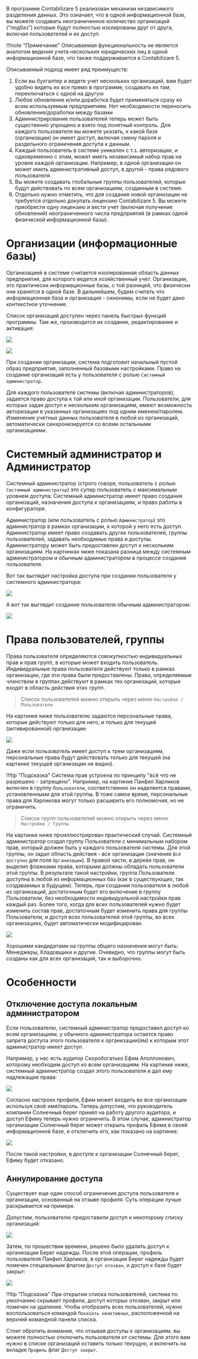 В программе Contabilizare 5 реализован механизм независимого разделения данных. Это означает, что в одной информационной базе, вы можете создавать неограниченное количество организаций ("подбаз") которые будут полностью изолированы друг от друга, включая пользователей и их доступ.

!!!note "Примечание"
	Описываемая функциональность не является аналогом ведения учета нескольких юридических лиц в одной информационной базе, что также поддерживается в Contabilizare 5.

Описываемый подход имеет ряд преимуществ:

1. Если вы бухгалтер и ведете учет нескольких организаций, вам будет удобно видеть их все прямо в программе, создавать их там, переключаться с одной на другую
2. Любое обновление и/или доработка будет применяться сразу ко всем используемым предприятиям. Нет необходимости переносить обновления/доработки между базами
3. Администрирование пользователей теперь может быть существенно упрощено и взято под понятный контроль. Для каждого пользователя вы можете указать, к какой базе (организации) он имеет доступ, включая смену пароля и раздельного ограничения доступа к данным.
4. Каждый пользователь в системе уникален с т.з. авторизации, и одновременно с этим, может иметь независимый набор прав на уровне каждой организации. Например, в одной организации он может иметь административный доступ, в другой - права рядового пользователя.
5. Вы можете создавать глобальные группы пользователей, которые будут действовать по всем организациям, созданным в системе.
6. Отдельно нужно отметить, что для создания новой организации не требуется отдельно докупать лицензию Contabilizare 5. Вы можете приобрести одну лицензию и вести учет (включая получение обновлений) неограниченного числа предприятий (в рамках одной физической информационной базы). 

# Организации (информационные базы)<a name=organizations></a>

Организацией в системе считается изолированная область данных предприятия, для которого ведется хозяйственный учет. Организации, это практически информационные базы, с той разницей, что физически они хранятся в одной базе. В дальнейшем, будем считать что информационная база и организация - синонимы, если не будет дано контекстное уточнение.

Список организаций доступен через панель быстрых функций программы. Там же, производится их создание, редактирование и активация:

![](img/2020-05-08_22-44-52.png)

![](img/2020-05-08_22-50-43.png)

При создании организации, система подготовит начальный пустой образ предприятия, заполненный базовыми настройками. Право на создание организаций есть у пользователя с ролью `Системный администратор`.

Для каждого пользователя системы (включая администраторов), задается право доступа к той или иной организации. Пользователи, для которых задан доступ к нескольким организациям, имеют возможность авторизации в указанных организациях под одним именем/паролем. Изменение учетных данных пользователя в любой из организаций, автоматически синхронизируется со всеми остальными организациями.

# Системный администратор и Администратор

Системный администратор (строго говоря, пользователь с ролью `Системный администратор`) это супер пользователь с максимальным уровнем доступа. Системный администратор имеет право создания организаций, назначения доступа к организациям, и право работы в конфигураторе.

Администратор (или пользователь с ролью `Администратор`) это администратор в рамках организации, к которой у него есть доступ. Администратор имеет право создавать других пользователей, группы пользователей, задавать необходимые права и доступы. Администратору может быть предоставлен доступ к нескольким организациям. На картинках ниже показана разница между системным администратором и обычным администратором в процессе создания пользователя.

Вот так выглядит настройка доступа при создании пользователя у системного администратора:

![](img/2020-05-09_15-20-18.png)

А вот так выглядит создание пользователя обычным администратором:

![](img/2020-05-09_19-11-08.png)

# Права пользователей, группы

Права пользователя определяются совокупностью индивидуальных прав и прав групп, в которые может входить пользователь. Индивидуальные права пользователя действуют только в рамках организации, где эти права были предоставлены. Права, определяемые членством в группах действуют в рамках тех организаций, которые входят в область действия этих групп.

> Список пользователей можно открыть через меню `Настройки / Пользователи`

На картинке ниже пользователю задаются персональные права, которые действуют только для него, и только для текущей (активированной) организации:

![](img/2020-05-09_19-46-03.png)

Даже если пользователь имеет доступ к трем организациям, персональные права будут действовать только для текущей (на картинке текущей организации не видно).

!!!tip "Подсказка"
	Система прав устроена по принципу "всё что не разрешено - запрещено". Например, на картинке Панфил Харликов включен в группу `Пользователи`, соответственно он наделяется правами, установленными для этой группы. В тоже самое время, персональные права для Харликова могут только расширить его полномочия, но не ограничить.

> Список групп пользователей можно открыть через меню `Настройки / Группы`

На картинке ниже проиллюстрирован практический случай. Системный администратор создал группу Пользователи с минимальным набором прав, который должен быть у каждого пользователя системы. Для этой группы, он задал область действия - все организации (значение `Всё доступно` для поля `Организации`). В правой части, в дереве прав, он выделил флажками права, которыми должны обладать пользователи этой группы. В результате такой настройки, группа Пользователи доступна в любой из информационных баз (как в существующих, так создаваемых в будущем). Теперь, при создании пользователя в любой из организаций, достаточным будет его включение в группу Пользователи, без необходимости индивидуальной настройки прав каждый раз. Более того, когда для всех пользователей нужно будет изменить состав прав, достаточным будет изменить права для группы Пользователи, и доступ всех пользователей этой группы, во всех организациях, будет автоматически модифицирован.

![](img/2020-05-09_20-11-22.png)

Хорошими кандидатами на группы общего назначения могут быть: Менеджеры, Кладовщики и другие. Очевидно, что группы могут быть созданы как для всех организаций, так и выборочно.

# Особенности

## Отключение доступа локальным администратором

Если пользователю, системный администратор предоставил доступ ко всем организациям, у обычного администратора остается право запрета доступа этого пользователя к организации(ям) к которым этот администратор имеет доступ.

Например, у нас есть аудитор Скоробогатько Ефим Аполлонович, которому необходим доступ ко всем организациям. На картинке ниже, системный администратор создал этого пользователя и дал ему надлежащие права:

![](img/2020-05-10_14-33-58.png)

Согласно настроек профиля, Ефим может входить во все организации используя своё имя/пароль. Теперь допустим, что руководитель компании Солнечный берег принял на работу другого аудитора, и доступ Ефиму теперь нужно ограничить. В этом случае, администратор организации Солнечный берег может открыть профиль Ефима в своей информационной базе, и отключить его, как показано на картинке:

![](img/2020-05-10_14-42-25.png)

После такой настройки, в доступе к организации Солнечный берег, Ефиму будет отказано.

## Аннулирование доступа

Существует еще один способ ограничения доступа пользователя к организации, основанный на отзыве профиля. Суть операции лучше раскрывается на примере.

Допустим, пользователю предоставили доступ к некоторому списку организаций:

![](img/2020-05-10_14-58-37.png)

Затем, по прошествии времени, решено было удалить доступ к организации Берег надежды. После этой операции, профиль пользователя Панфил Харликов, в организации Берег надежды будет помечен специальным флагом `Доступ отозван`, и доступ к базе будет закрыт:

![](img/2020-05-10_15-04-51.png)

!!!tip "Подсказка"
	При открытии списка пользователей, система по умолчанию скрывает профили, доступ которых отозван, закрыт или помечен на удаление. Чтобы отобразить всех пользователей, нужно воспользоваться командой `Показать неактивных`, расположенной на верхней командной панели списка.

Стоит обратить внимание, что отзывая доступы к организациям, вы можете полностью отключить пользователя от системы. Для этого вам нужно в списке организаций оставить только текущую, и включить на вкладке `Профиль` флаг `Доступ закрыт`.